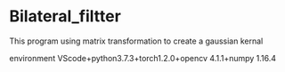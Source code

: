 # Bilateral_filtter
This program using matrix transformation to create a gaussian kernal

environment
VScode+python3.7.3+torch1.2.0+opencv 4.1.1+numpy 1.16.4
